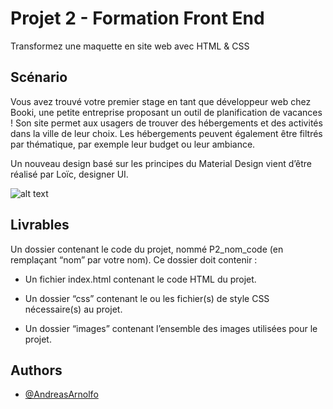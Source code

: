 
# Projet 2 - Formation Front End

Transformez une maquette en site web avec HTML & CSS


## Scénario

Vous avez trouvé votre premier stage en tant que développeur web chez Booki, une petite entreprise proposant un outil de planification de vacances ! Son site permet aux usagers de trouver des hébergements et des activités dans la ville de leur choix. Les hébergements peuvent également être filtrés par thématique, par exemple leur budget ou leur ambiance.

Un nouveau design basé sur les principes du Material Design vient d’être réalisé par Loïc, designer UI.

![alt text](https://user.oc-static.com/upload/2021/09/29/16329280343051_Desktop%20-%201.png)
## Livrables


Un dossier contenant le code du projet, nommé P2_nom_code (en remplaçant “nom” par votre nom). Ce dossier doit contenir :

- Un fichier index.html contenant le code HTML du projet.

- Un dossier “css” contenant le ou les fichier(s) de style CSS nécessaire(s) au projet.

- Un dossier “images” contenant l’ensemble des images utilisées pour le projet.

## Authors

- [@AndreasArnolfo](https://www.github.com/andreasArnolfo-S)

